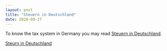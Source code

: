 ```yaml
---
layout: post
title: "Steuern in Deutschland"
date: 2020-09-27
---
```


To know the tax system in Germany you may read [Steuern in Deutschland](https://banashri.github.io/pdfs/Steuern.pdf).

<a href="https://banashri.github.io/pdfs/Steuern.pdf" target="_blank">Steurn in Deutschland</a>
